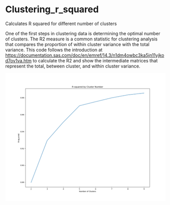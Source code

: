 # Clustering_r_squared
Calculates R squared for different number of clusters

One of the first steps in clustering data is determining the optimal number of clusters. The R2 measure is a common statistic for clustering analysis that compares the proportion of within cluster variance with the total variance.
This code follows the introduction at https://documentation.sas.com/doc/en/emref/14.3/n1dm4owbc3ka5jn11yjkod7ov1va.htm to calculate the R2 and show the intermediate matrices that represent the total, between cluster, and within cluster variance. 

![Plot showing R-squared values](https://github.com/kodum13/clustering_r_squared/blob/main/Figure_1.png)

